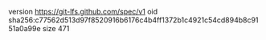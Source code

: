version https://git-lfs.github.com/spec/v1
oid sha256:c77562d513d97f8520916b6176c4b4ff1372b1c4921c54cd894b8c9151a0a99e
size 471
